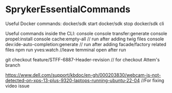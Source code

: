 # SprykerEssentialCommands

Useful Docker commands:
docker/sdk start
docker/sdk stop
docker/sdk cli


Useful commands inside the CLI:
console
console transfer:generate
console propel:install
console cache:empty-all // run after adding twig files
console dev:ide-auto-completion:generate // run after adding facade/factory related files
npm run yves:watch //leave temminal open after run

git checkout feature/STFF-6887-Header-revision // for checkout Attem's branch

https://www.dell.com/support/kbdoc/en-gh/000203830/webcam-is-not-detected-on-xps-13-plus-9320-laptops-running-ubuntu-22-04 //For fixing video issue
